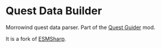 # Quest Data Builder
Morrowind quest data parser. Part of the [Quest Guider](https://www.nexusmods.com/morrowind/mods/55593) mod.

It is a fork of [ESMSharp](https://github.com/demonixis/ESMSharp).
